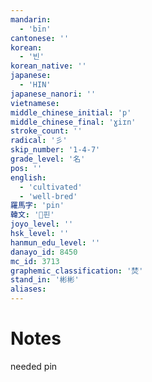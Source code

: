 ```yaml
---
mandarin:
  - 'bīn'
cantonese: ''
korean:
  - '빈'
korean_native: ''
japanese:
  - 'HIN'
japanese_nanori: ''
vietnamese:
middle_chinese_initial: 'p'
middle_chinese_final: 'ɣiɪn'
stroke_count: ''
radical: '彡'
skip_number: '1-4-7'
grade_level: '名'
pos: ''
english:
  - 'cultivated'
  - 'well-bred'
羅馬字: 'pin'
韓文: '핀'
joyo_level: ''
hsk_level: ''
hanmun_edu_level: ''
danayo_id: 8450
mc_id: 3713
graphemic_classification: '焚'
stand_in: '彬彬'
aliases:
---
```


# Notes
needed pin
